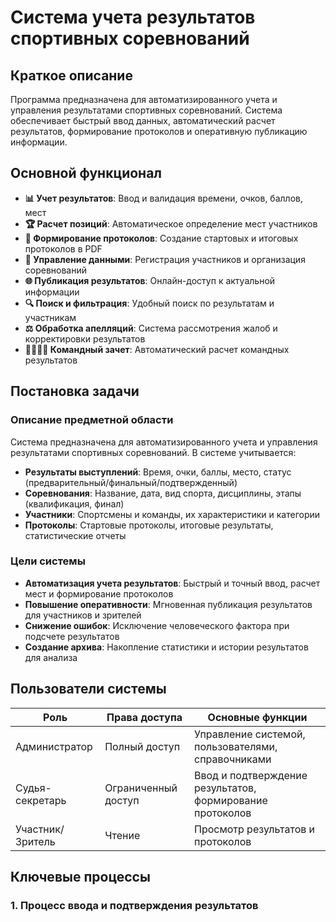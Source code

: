 # Система учета результатов спортивных соревнований

## Краткое описание

Программа предназначена для автоматизированного учета и управления результатами спортивных соревнований. Система обеспечивает быстрый ввод данных, автоматический расчет результатов, формирование протоколов и оперативную публикацию информации.

## Основной функционал

- **📊 Учет результатов**: Ввод и валидация времени, очков, баллов, мест
- **🏆 Расчет позиций**: Автоматическое определение мест участников
- **📑 Формирование протоколов**: Создание стартовых и итоговых протоколов в PDF
- **👥 Управление данными**: Регистрация участников и организация соревнований
- **🌐 Публикация результатов**: Онлайн-доступ к актуальной информации
- **🔍 Поиск и фильтрация**: Удобный поиск по результатам и участникам
- **⚖️ Обработка апелляций**: Система рассмотрения жалоб и корректировки результатов
- **👨‍👩‍👧‍👦 Командный зачет**: Автоматический расчет командных результатов

## Постановка задачи

### Описание предметной области
Система предназначена для автоматизированного учета и управления результатами спортивных соревнований. В системе учитывается:

- **Результаты выступлений**: Время, очки, баллы, место, статус (предварительный/финальный/подтвержденный)
- **Соревнования**: Название, дата, вид спорта, дисциплины, этапы (квалификация, финал)
- **Участники**: Спортсмены и команды, их характеристики и категории
- **Протоколы**: Стартовые протоколы, итоговые результаты, статистические отчеты

### Цели системы
- **Автоматизация учета результатов**: Быстрый и точный ввод, расчет мест и формирование протоколов
- **Повышение оперативности**: Мгновенная публикация результатов для участников и зрителей
- **Снижение ошибок**: Исключение человеческого фактора при подсчете результатов
- **Создание архива**: Накопление статистики и истории результатов для анализа

## Пользователи системы

| Роль | Права доступа | Основные функции |
|------|---------------|------------------|
| Администратор | Полный доступ | Управление системой, пользователями, справочниками |
| Судья-секретарь | Ограниченный доступ | Ввод и подтверждение результатов, формирование протоколов |
| Участник/Зритель | Чтение | Просмотр результатов и протоколов |

## Ключевые процессы

### 1. Процесс ввода и подтверждения результатов
